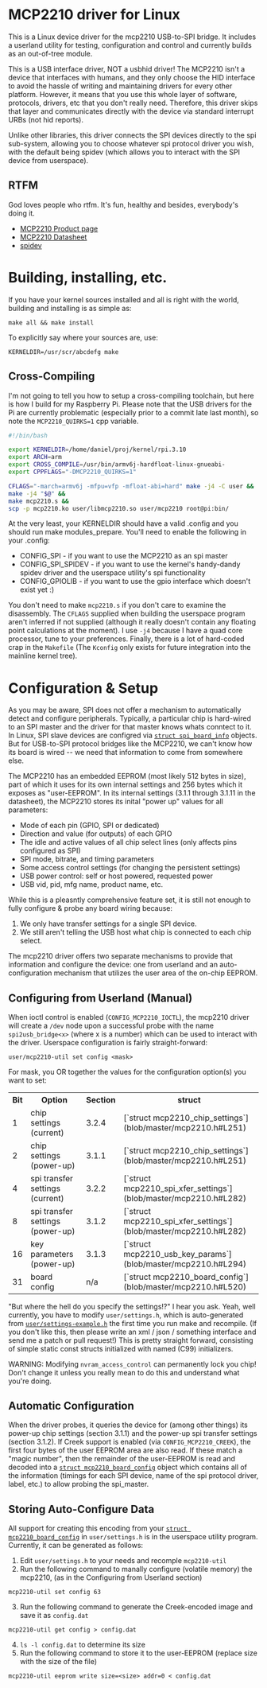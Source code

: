 MCP2210 driver for Linux
========================

This is a Linux device driver for the mcp2210 USB-to-SPI bridge.  It includes a userland utility for testing, configuration and control and currently builds as an out-of-tree module.

This is a USB interface driver, NOT a usbhid driver!  The MCP2210 isn't a device that interfaces with humans, and they only choose the HID interface to avoid the hassle of writing and maintaining drivers for every other platform. However, it means that you use this whole layer of software, protocols, drivers, etc that you don't really need.  Therefore, this driver skips that layer and communicates directly with the device via standard interrupt URBs (not hid reports).

Unlike other libraries, this driver connects the SPI devices directly to the spi sub-system, allowing you to choose whatever spi protocol driver you wish, with the default being spidev (which allows you to interact with the SPI device from userspace).

RTFM
----
God loves people who rtfm. It's fun, healthy and besides, everybody's doing it.

* [MCP2210 Product page](http://www.microchip.com/wwwproducts/Devices.aspx?dDocName=en556614)
* [MCP2210 Datasheet](http://ww1.microchip.com/downloads/en/DeviceDoc/22288A.pdf)
* [spidev](https://www.kernel.org/doc/Documentation/spi/spidev)


Building, installing, etc.
==========================

If you have your kernel sources installed and all is right with the world, building and installing is as simple as:

```
make all && make install
```

To explicitly say where your sources are, use:

```
KERNELDIR=/usr/scr/abcdefg make
```

Cross-Compiling
---------------

I'm not going to tell you how to setup a cross-compiling toolchain, but here is how I build for my Raspberry Pi.  Please note that the USB drivers for the Pi are currently problematic (especially prior to a commit late last month), so note the `MCP2210_QUIRKS=1` cpp variable.

```bash
#!/bin/bash

export KERNELDIR=/home/daniel/proj/kernel/rpi.3.10
export ARCH=arm
export CROSS_COMPILE=/usr/bin/armv6j-hardfloat-linux-gnueabi-
export CPPFLAGS="-DMCP2210_QUIRKS=1"

CFLAGS="-march=armv6j -mfpu=vfp -mfloat-abi=hard" make -j4 -C user &&
make -j4 "$@" &&
make mcp2210.s &&
scp -p mcp2210.ko user/libmcp2210.so user/mcp2210 root@pi:bin/
```

At the very least, your KERNELDIR should have a valid .config and you should run make modules_prepare.  You'll need to enable the following in your .config:

* CONFIG_SPI - if you want to use the MCP2210 as an spi master
* CONFIG_SPI_SPIDEV - if you want to use the kernel's handy-dandy spidev driver and the userspace utility's spi functionality
* CONFIG_GPIOLIB - if you want to use the gpio interface which doesn't exist yet :)

You don't need to make `mcp2210.s` if you don't care to examine the disassembly. The `CFLAGS` supplied when building the userspace program aren't inferred if not supplied (although it really doesn't contain any floating point calculations at the moment).  I use `-j4` because I have a quad core processor, tune to your preferences.  Finally, there is a lot of hard-coded crap in the `Makefile` (The `Kconfig` only exists for future integration into the mainline kernel tree).

Configuration & Setup
=====================
As you may be aware, SPI does not offer a mechanism to automatically detect and configure peripherals. Typically, a particular chip is hard-wired to an SPI master and the driver for that master knows whats conntect to it.  In Linux, SPI slave devices are configred via [`struct spi_board_info`](https://www.kernel.org/doc/htmldocs/device-drivers/API-struct-spi-board-info.html) objects.  But for USB-to-SPI protocol bridges like the MCP2210, we can't know how its board is wired -- we need that information to come from somewhere else.

The MCP2210 has an embedded EEPROM (most likely 512 bytes in size), part of which it uses for its own internal settings and 256 bytes which it exposes as "user-EEPROM". In its internal settings (3.1.1 through 3.1.11 in the datasheet), the MCP2210 stores its inital "power up" values for all parameters:

* Mode of each pin (GPIO, SPI or dedicated)
* Direction and value (for outputs) of each GPIO
* The idle and active values of all chip select lines (only affects pins configured as SPI)
* SPI mode, bitrate, and timing parameters
* Some access control settings (for changing the persistent settings)
* USB power control: self or host powered, requested power
* USB vid, pid, mfg name, product name, etc.

While this is a pleasntly comprehensive feature set, it is still not enough to fully configure & probe any board wiring because:

1. We only have transfer settings for a single SPI device.
2. We still aren't telling the USB host what chip is connected to each chip select.

The mcp2210 driver offers two separate mechanisms to provide that information and configure the device: one from userland and an auto-configuration mechanism that utilizes the user area of the on-chip EEPROM.

Configuring from Userland (Manual)
----------------------------------
When ioctl control is enabled (`CONFIG_MCP2210_IOCTL`), the mcp2210 driver will create a `/dev` node upon a successful probe with the name `spi2usb_bridge<x>` (where x is a number) which can be used to interact with the driver. Userspace configuration is fairly straight-forward:

```
user/mcp2210-util set config <mask>
```

For mask, you OR together the values for the configuration option(s) you want to set:

<table>
<tr>
	<th>Bit</th>
	<th>Option</th>
	<th>Section</th>
	<th>struct</th>
</tr><tr>
	<td>1</td>
	<td>chip settings (current)</td>
	<td>3.2.4</td>
	<td>[`struct mcp2210_chip_settings`](blob/master/mcp2210.h#L251)</td>
</tr><tr>
	<td>2</td>
	<td>chip settings (power-up)</td>
	<td>3.1.1</td>
	<td>[`struct mcp2210_chip_settings`](blob/master/mcp2210.h#L251)</td>
</tr><tr>
	<td>4</td>
	<td>spi transfer settings (current)</td>
	<td>3.2.2</td>
	<td>[`struct mcp2210_spi_xfer_settings`](blob/master/mcp2210.h#L282)</td>
</tr><tr>
	<td>8</td>
	<td>spi transfer settings (power-up)</td>
	<td>3.1.2</td>
	<td>[`struct mcp2210_spi_xfer_settings`](blob/master/mcp2210.h#L282)</td>
</tr><tr>
	<td>16</td>
	<td>key parameters (power-up)</td>
	<td>3.1.3</td>
	<td>[`struct mcp2210_usb_key_params`](blob/master/mcp2210.h#L294)</td>
</tr><tr>
	<td>31</td>
	<td>board config</td>
	<td>n/a</td>
	<td>[`struct mcp2210_board_config`](blob/master/mcp2210.h#L520)</td>
</tr><tr>
</table>

"But where the hell do you specify the settings!?" I hear you ask.  Yeah, well currently, you have to modify `user/settings.h`, which is auto-generated from [`user/settings-example.h`](blob/master/user/settings-example.h) the first time you run make and recompile.  (If you don't like this, then please write an xml / json / something interface and send me a patch or pull request!)  This is pretty straight forward, consisting of simple static const structs initialized with named (C99) initializers.

WARNING: Modifying `nvram_access_control` can permanently lock you chip!  Don't change it unless you really mean to do this and understand what you're doing.

Automatic Configuration
-----------------------
When the driver probes, it queries the device for (among other things) its power-up chip settings (section 3.1.1) and the power-up spi transfer settings (section 3.1.2). If Creek support is enabled (via `CONFIG_MCP2210_CREEK`), the first four bytes of the user EEPROM area are also read. If these match a "magic number", then the remainder of the user-EEPROM is read and decoded into a [`struct mcp2210_board_config`](blob/master/mcp2210.h#L520) object which contains all of the information (timings for each SPI device, name of the spi protocol driver, label, etc.) to allow probing the spi_master.

Storing Auto-Configure Data
---------------------------
All support for creating this encoding from your [`struct mcp2210_board_config`](blob/master/mcp2210.h#L520) in `user/settings.h` is in the userspace utility program.  Currently, it can be generated as follows:

1. Edit `user/settings.h` to your needs and recomple `mcp2210-util`
2. Run the following command to manally configure (volatile memory) the mcp2210, (as in the Configuring from Userland section)
```
mcp2210-util set config 63
```
3. Run the following command to generate the Creek-encoded image and save it as `config.dat`
```
mcp2210-util get config > config.dat
```
4. `ls -l config.dat` to determine its size
5. Run the following command to store it to the user-EEPROM (replace size with the size of the file)
```
mcp2210-util eeprom write size=<size> addr=0 < config.dat
```

